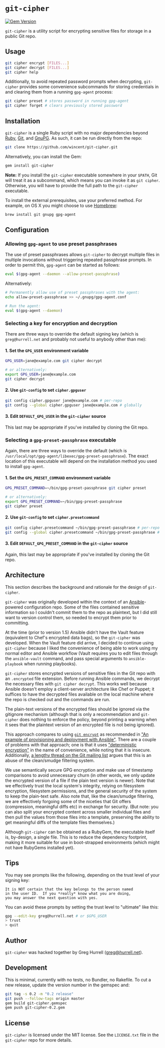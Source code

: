 # `git-cipher`
[![Gem Version](https://badge.fury.io/rb/git-cipher.svg)](http://badge.fury.io/rb/git-cipher)

`git-cipher` is a utility script for encrypting sensitive files for storage in a
public Git repo.

## Usage

```sh
git cipher encrypt [FILES...]
git cipher decrypt [FILES...]
git cipher help
```

Additionally, to avoid repeated password prompts when decrypting, `git-cipher`
provides some convenience subcommands for storing credentials in and clearing
them from a running `gpg-agent` process:

```sh
git cipher preset # stores password in running gpg-agent
git cipher forget # clears previously stored password
```

## Installation

`git-cipher` is a single Ruby script with no major dependencies beyond
[Ruby](https://www.ruby-lang.org/), [Git](http://git-scm.com/), and
[GnuPG](https://www.gnupg.org/). As such, it can be run directly from the repo:

```sh
git clone https://github.com/wincent/git-cipher.git
```

Alternatively, you can install the Gem:

```sh
gem install git-cipher
```

**Note:** If you install the `git-cipher` executable somewhere in your `$PATH`,
Git will treat it as a subcommand, which means you can invoke it as `git
cipher`. Otherwise, you will have to provide the full path to the `git-cipher`
executable.

To install the external prerequisites, use your preferred method. For example,
on OS X you might choose to use [Homebrew](http://brew.sh/):

```sh
brew install git gnupg gpg-agent
```

## Configuration

### Allowing `gpg-agent` to use preset passphrases

The use of preset passphrases allows `git-cipher` to decrypt multiple files
in multiple invocations without triggering repeated passphrase prompts. In order
to permit this, `gpg-agent` can be started as follows:

```sh
eval $(gpg-agent --daemon --allow-preset-passphrase)
```

Alternatively:

```sh
# Permanently allow use of preset passphrases with the agent:
echo allow-preset-passphrase >> ~/.gnupg/gpg-agent.conf

# Run the agent:
eval $(gpg-agent --daemon)
```

### Selecting a key for encryption and decryption

There are three ways to override the default signing key (which is
`greg@hurrell.net` and probably not useful to anybody other than me):

#### 1. Set the `GPG_USER` environment variable

```sh
GPG_USER=jane@example.com git cipher decrypt

# or alternatively:
export GPG_USER=jane@example.com
git cipher decrypt
```

#### 2. Use `git-config` to set `cipher.gpguser`

```sh
git config cipher.gpguser jane@example.com # per-repo
git config --global cipher.gpguser jane@example.com # globally
```

#### 3. Edit `DEFAULT_GPG_USER` in the `git-cipher` source

This last may be appropriate if you've installed by cloning the Git repo.

### Selecting a `gpg-preset-passphrase` executable

Again, there are three ways to override the default (which is
`/usr/local/opt/gpg-agent/libexec/gpg-preset-passphrase`). The exact location of
this executable will depend on the installation method you used to install
`gpg-agent`.

#### 1. Set the `GPG_PRESET_COMMAND` environment variable

```sh
GPG_PRESET_COMMAND=~/bin/gpg-preset-passphrase git cipher preset

# or alternatively:
export GPG_PRESET_COMMAND=~/bin/gpg-preset-passphrase
git cipher preset
```

#### 2. Use `git-config` to set `cipher.presetcommand`

```sh
git config cipher.presetcommand ~/bin/gpg-preset-passphrase # per-repo
git config --global cipher.presetcommand ~/bin/gpg-preset-passphrase # globally
```

#### 3. Edit `DEFAULT_GPG_PRESET_COMMAND` in the `git-cipher` source

Again, this last may be appropriate if you've installed by cloning the Git repo.

## Architecture

This section describes the background and rationale for the design of
`git-cipher`.

`git-cipher` was originally developed within the context of an
[Ansible](https://github.com/ansible/ansible/)-powered configuration repo. Some
of the files contained sensitive information so I couldn't commit them to the
repo as plaintext, but I did still want to version control them, so needed to
encrypt them prior to committing.

At the time (prior to version 1.5) Ansible didn't have the Vault feature
(equivalent to Chef's encrypted data bags), so the `git-cipher` was developed.
When the Vault feature did arrive, I decided to continue using `git-cipher`
because I liked the convenience of being able to work using my normal editor and
Ansible workflow (Vault requires you to edit files through the `ansible-vault`
command, and pass special arguments to `ansible-playbook` when running
playbooks).

`git-cipher` stores encrypted versions of sensitive files in the Git repo with
an `.encrypted` file extension. Before running Ansible commands, we decrypt the
necessary files with `git cipher decrypt`. This works well because Ansible
doesn't employ a client-server architecture like Chef or Puppet; it suffices to
have the decrypted files available on the local machine where the repo is
checked out and the commands are run.

The plain-text versions of the encrypted files should be ignored via the
gitignore mechanism (although that is only a recommendation and `git-cipher`
does nothing to enforce the policy, beyond printing a warning when it sees that
the plaintext version of an encrypted file is not being ignored).

This approach compares to using [`git
encrypt`](https://github.com/shadowhand/git-encrypt) as recommended in ["An
example of provisioning and deployment with
Ansible"](http://www.stavros.io/posts/example-provisioning-and-deployment-ansible/).
There are a couple of problems with that approach; one is that it uses
["deterministic
encryption"](http://syncom.appspot.com/papers/git_encryption.txt) in the name of
convenience, while noting that it is insecure. Additionally, [a lengthy thread
on the Git mailing
list](http://thread.gmane.org/gmane.comp.version-control.git/113124) argues that
this is an abuse of the clean/smudge filtering system.

We use semantically secure GPG encryption and make use of timestamp
comparisons to avoid unnecessary churn (in other words, we only update the
encrypted version of a file if the plain text version is newer). Note that we
effectively trust the local system's integrity, relying on filesystem
encryption, filesystem permissions, and the general security of the system to
keep the plain-text safe. Also note that, like the clean/smudge filtering, we
are effectively forgoing some of the niceties that Git offers (compression,
meaningful diffs etc) in exchange for security. (But note: you can also split
your encrypted content across smaller individual files and then pull the values
from those files into a template, preserving the ability to get meaningful diffs
of the template files themselves.)

Although `git-cipher` can be obtained as a RubyGem, the executable itself is,
by-design, a single file. This is to reduce the dependency footprint, making it
more suitable for use in boot-strapped environments (which might not have
RubyGems installed yet).

## Tips

You may see prompts like the following, depending on the trust level of your
signing key:

```Text
It is NOT certain that the key belongs to the person named
in the user ID.  If you *really* know what you are doing,
you may answer the next question with yes.
```

You can avoid these prompts by setting the trust level to "ultimate" like this:

```sh
gpg --edit-key greg@hurrell.net # or $GPG_USER
> trust
> quit
```

## Author

`git-cipher` was hacked together by Greg Hurrell (<greg@hurrell.net>).

## Development

This is minimal, currently with no tests, no Bundler, no Rakefile. To cut a new
release, update the version number in the gemspec and:

```sh
git tag -s 0.2 -m "0.2 release"
git push --follow-tags origin master
gem build git-cipher.gemspec
gem push git-cipher-0.2.gem
```

## License

`git-cipher` is licensed under the MIT license. See the `LICENSE.txt` file in
the `git-cipher` repo for more details.

